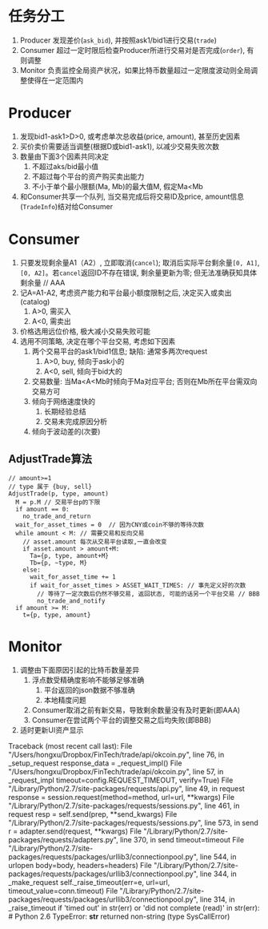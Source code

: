 # 任务分工

1. Producer 发现差价(`ask_bid`), 并按照ask1/bid1进行交易(`trade`)
1. Consumer 超过一定时限后检查Producer所进行交易对是否完成(`order`), 有则调整
1. Monitor 负责监控全局资产状况，如果比特币数量超过一定限度波动则全局调整使得在一定范围内


# Producer

1. 发现bid1-ask1>D>0, 或考虑单次总收益(price, amount), 甚至历史因素
1. 买价卖价需要适当调整(根据D或bid1-ask1), 以减少交易失败次数
1. 数量由下面3个因素共同决定
    1. 不超过aks/bid最小值
    1. 不超过每个平台的资产购买卖出能力
    1. 不小于单个最小限额(Ma, Mb)的最大值M, 假定Ma<Mb
1. 和Consumer共享一个队列, 当交易完成后将交易ID及price, amount信息(`TradeInfo`)结对给Consumer

# Consumer
1. 只要发现剩余量A1（A2）, 立即取消(`cancel`); 取消后实际平台剩余量`[0, A1]`, `[0, A2]`。若`cancel`返回ID不存在错误, 剩余量更新为零; 但无法准确获知具体剩余量 // AAA
1. 记A=A1-A2, 考虑资产能力和平台最小额度限制之后, 决定买入或卖出(catalog)
    1. A>0, 需买入
    1. A<0, 需卖出
1. 价格选用远位价格, 极大减小交易失败可能
1. 选用不同策略, 决定在哪个平台交易, 考虑如下因素
    1. 两个交易平台的ask1/bid1信息; 缺陷: 通常多两次request
        1. A>0, buy, 倾向于ask小的
        1. A<0, sell, 倾向于bid大的
    1. 交易数量: 当Ma<A<Mb时倾向于Ma对应平台; 否则在Mb所在平台需双向交易方可
    1. 倾向于网络速度快的
        1. 长期经验总结
        1. 交易未完成原因分析
    1. 倾向于波动差的(次要)

## AdjustTrade算法

    // amount>=1
    // type 属于 {buy, sell}
    AdjustTrade(p, type, amount)
      M = p.M // 交易平台p的下限
      if amount == 0:
        no_trade_and_return
      wait_for_asset_times = 0  // 因为CNY或coin不够的等待次数
      while amount < M: // 需要交易和反向交易
        // asset.amount 每次从交易平台读取,一直会改变
        if asset.amount > amount+M:
          Ta={p, type, amount+M}
          Tb={p, ~type, M}
        else:
          wait_for_asset_time += 1
          if wait_for_asset_times > ASSET_WAIT_TIMES: // 事先定义好的次数
            // 等待了一定次数后仍然不够交易, 返回状态, 可能的话另一个平台交易 // BBB
            no_trade_and_notify
      if amount >= M:
        t={p, type, amount}

# Monitor

1. 调整由下面原因引起的比特币数量差异
    1. 浮点数受精确度影响不能够足够准确
        1. 平台返回的json数据不够准确
        1. 本地精度问题
    1. Consumer取消之前有新交易，导致剩余数量没有及时更新(即AAA)
    1. Consumer在尝试两个平台的调整交易之后均失败(即BBB)
2. 适时更新UI资产显示


Traceback (most recent call last):
  File "/Users/hongxu/Dropbox/FinTech/trade/api/okcoin.py", line 76, in _setup_request
    response_data = _request_impl()
  File "/Users/hongxu/Dropbox/FinTech/trade/api/okcoin.py", line 57, in _request_impl
    timeout=config.REQUEST_TIMEOUT, verify=True)
  File "/Library/Python/2.7/site-packages/requests/api.py", line 49, in request
    response = session.request(method=method, url=url, **kwargs)
  File "/Library/Python/2.7/site-packages/requests/sessions.py", line 461, in request
    resp = self.send(prep, **send_kwargs)
  File "/Library/Python/2.7/site-packages/requests/sessions.py", line 573, in send
    r = adapter.send(request, **kwargs)
  File "/Library/Python/2.7/site-packages/requests/adapters.py", line 370, in send
    timeout=timeout
  File "/Library/Python/2.7/site-packages/requests/packages/urllib3/connectionpool.py", line 544, in urlopen
    body=body, headers=headers)
  File "/Library/Python/2.7/site-packages/requests/packages/urllib3/connectionpool.py", line 344, in _make_request
    self._raise_timeout(err=e, url=url, timeout_value=conn.timeout)
  File "/Library/Python/2.7/site-packages/requests/packages/urllib3/connectionpool.py", line 314, in _raise_timeout
    if 'timed out' in str(err) or 'did not complete (read)' in str(err):  # Python 2.6
TypeError: __str__ returned non-string (type SysCallError)